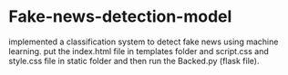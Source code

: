 # Fake-news-detection-model
 implemented a classification system to detect fake news using machine learning.
put the index.html file in templates folder
and script.css and style.css file in static folder and then run the 
Backed.py (flask file).
